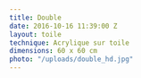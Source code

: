 ```yaml
---
title: Double
date: 2016-10-16 11:39:00 Z
layout: toile
technique: Acrylique sur toile
dimensions: 60 x 60 cm
photo: "/uploads/double_hd.jpg"
---
```


